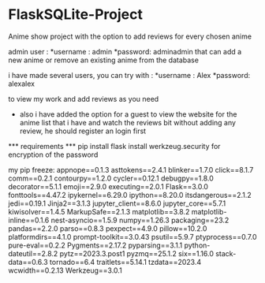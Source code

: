 # FlaskSQLite-Project
Anime show project with the option to add reviews for every chosen anime

admin user :
*username : admin
*password: adminadmin
that can add a new anime or remove an existing anime from the database

i have made several users, you can try with :
*username : Alex
*password: alexalex

to view my work and add reviews as you need

* also i have added the option for a guest to view the website for the anime list that i have and watch the reviews bit without adding any review, he should register an login first

*** requirements *** 
pip install flask
install werkzeug.security for encryption of the password

my pip freeze:
appnope==0.1.3
asttokens==2.4.1
blinker==1.7.0
click==8.1.7
comm==0.2.1
contourpy==1.2.0
cycler==0.12.1
debugpy==1.8.0
decorator==5.1.1
emoji==2.9.0
executing==2.0.1
Flask==3.0.0
fonttools==4.47.2
ipykernel==6.29.0
ipython==8.20.0
itsdangerous==2.1.2
jedi==0.19.1
Jinja2==3.1.3
jupyter_client==8.6.0
jupyter_core==5.7.1
kiwisolver==1.4.5
MarkupSafe==2.1.3
matplotlib==3.8.2
matplotlib-inline==0.1.6
nest-asyncio==1.5.9
numpy==1.26.3
packaging==23.2
pandas==2.2.0
parso==0.8.3
pexpect==4.9.0
pillow==10.2.0
platformdirs==4.1.0
prompt-toolkit==3.0.43
psutil==5.9.7
ptyprocess==0.7.0
pure-eval==0.2.2
Pygments==2.17.2
pyparsing==3.1.1
python-dateutil==2.8.2
pytz==2023.3.post1
pyzmq==25.1.2
six==1.16.0
stack-data==0.6.3
tornado==6.4
traitlets==5.14.1
tzdata==2023.4
wcwidth==0.2.13
Werkzeug==3.0.1
